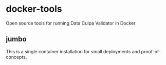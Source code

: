 # docker-tools
Open source tools for running Data Culpa Validator in Docker

## jumbo

This is a single container installation for small deployments and proof-of-concepts. 

